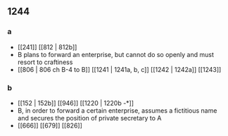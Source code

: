 ## 1244
### a
- [[241]] [[812 | 812b]] 
- B plans to forward an enterprise, but cannot do so openly and must resort to craftiness
- [[806 | 806 ch B-4 to B]] [[1241 | 1241a, b, c]] [[1242 | 1242a]] [[1243]] 

### b
- [[152 | 152b]] [[946]] [[1220 | 1220b -*]] 
- B, in order to forward a certain enterprise, assumes a fictitious name and secures the position of private secretary to A
- [[666]] [[679]] [[826]] 

